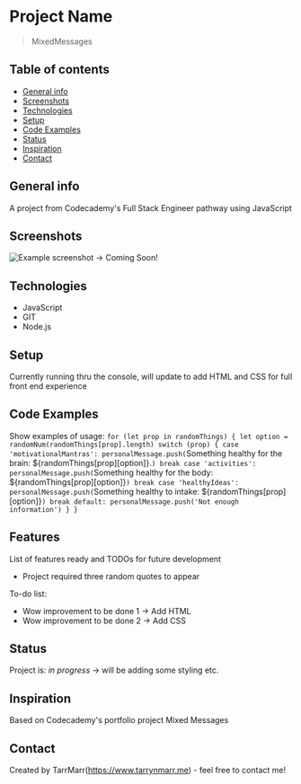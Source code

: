 # Project Name
> MixedMessages

## Table of contents
* [General info](#general-info)
* [Screenshots](#screenshots)
* [Technologies](#technologies)
* [Setup](#setup)
* [Code Examples](#code-examples)
* [Status](#status)
* [Inspiration](#inspiration)
* [Contact](#contact)

## General info
A project from Codecademy's Full Stack Engineer pathway using JavaScript  

## Screenshots
![Example screenshot](./img/screenshot.png) -> Coming Soon!

## Technologies
* JavaScript
* GIT
* Node.js

## Setup
Currently running thru the console, will update to add HTML and CSS for full front end experience 

## Code Examples
Show examples of usage:
`for (let prop in randomThings) {
    let option = randomNum(randomThings[prop].length)
    switch (prop) {
        case 'motivationalMantras':
            personalMessage.push(`Something healthy for the brain: ${randomThings[prop][option]}.`)
            break
        case 'activities':
            personalMessage.push(`Something healthy for the body: ${randomThings[prop][option]}`)
            break
        case 'healthyIdeas':
            personalMessage.push(`Something healthy to intake: ${randomThings[prop][option]}`)
            break
        default:
            personalMessage.push('Not enough information')
    }
}`

## Features
List of features ready and TODOs for future development
* Project required three random quotes to appear


To-do list:
* Wow improvement to be done 1 -> Add HTML
* Wow improvement to be done 2 -> Add CSS

## Status
Project is: _in progress_ -> will be adding some styling etc.

## Inspiration
Based on Codecademy's portfolio project Mixed Messages

## Contact
Created by TarrMarr(https://www.tarrynmarr.me) - feel free to contact me!
